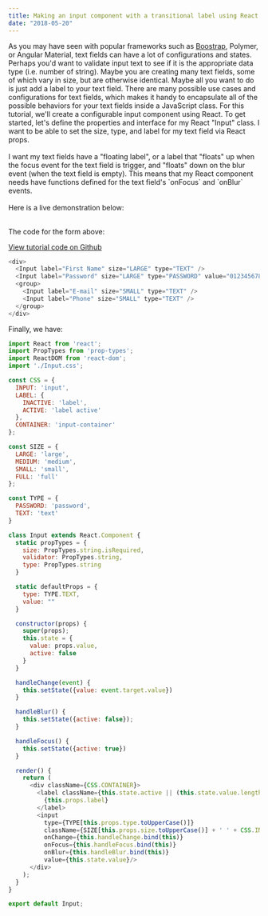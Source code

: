 ```yaml
---
title: Making an input component with a transitional label using React
date: "2018-05-20"
---
```

<div>
  As you may have seen with popular frameworks such as <a target="\_blank" href="https://getbootstrap.com/">Boostrap</a>,
  Polymer, or Angular Material, text fields can have a lot of configurations and states. Perhaps you'd want to validate
  input text to see if it is the appropriate data type (i.e. number of string). Maybe you are creating many text fields,
  some of which vary in size, but are otherwise identical. Maybe all you want to do is just add a label to your text
  field. There are many possible use cases and configurations for text fields, which makes it handy to encapsulate all of
  the possible behaviors for your text fields inside a JavaScript class. For this tutorial, we'll create a configurable
  input component using React. To get started, let's define the properties and interface for my React "Input" class. I
  want to be able to set the size, type, and label for my text field via React props.
</div>
<br/>
<div>
  I want my text fields have a "floating label", or a label that "floats" up when the focus event for the text field is
  trigger, and "floats" down on the blur event (when the text field is empty). This means that my React component needs
  have functions defined for the text field's `onFocus` and `onBlur` events.
</div>

<br/>
<div>Here is a live demonstration below:</div>
<br/>
<div class="layout-row layout-align-center-center">
  <div>
    <textfield label="First Name" size="LARGE" type="TEXT"></textfield>
    <textfield label="Password" size="LARGE" type="PASSWORD" value="0123456789"></textfield>
    <group>
      <textfield label="E-mail" size="SMALL" type="TEXT"></textfield>
      <textfield label="Phone" size="SMALL" type="TEXT"></textfield>
    </group>
  </div>
</div>

The code for the form above:

<a href="" target="\_blank">View tutorial code on Github</a>
```javascript
<div>
  <Input label="First Name" size="LARGE" type="TEXT" />
  <Input label="Password" size="LARGE" type="PASSWORD" value="0123456789" />
  <group>
    <Input label="E-mail" size="SMALL" type="TEXT" />
    <Input label="Phone" size="SMALL" type="TEXT" />
  </group>
</div>
```

<div>Finally, we have:</div>

```javascript
import React from 'react';
import PropTypes from 'prop-types';
import ReactDOM from 'react-dom';
import './Input.css';

const CSS = {
  INPUT: 'input',
  LABEL: {
    INACTIVE: 'label',
    ACTIVE: 'label active'
  },
  CONTAINER: 'input-container'
};

const SIZE = {
  LARGE: 'large',
  MEDIUM: 'medium',
  SMALL: 'small',
  FULL: 'full'
};

const TYPE = {
  PASSWORD: 'password',
  TEXT: 'text'
}

class Input extends React.Component {
  static propTypes = {
    size: PropTypes.string.isRequired,
    validator: PropTypes.string,
    type: PropTypes.string
  }

  static defaultProps = {
    type: TYPE.TEXT,
    value: ""
  }

  constructor(props) {
    super(props);
    this.state = {
      value: props.value,
      active: false
    }
  }

  handleChange(event) {
    this.setState({value: event.target.value})
  }

  handleBlur() {
    this.setState({active: false});
  }

  handleFocus() {
    this.setState({active: true})
  }

  render() {
    return (
      <div className={CSS.CONTAINER}>
        <label className={this.state.active || (this.state.value.length != 0 && this.state.value != undefined) ? CSS.LABEL.ACTIVE : CSS.LABEL.INACTIVE}>
          {this.props.label}
        </label>
        <input
          type={TYPE[this.props.type.toUpperCase()]}
          className={SIZE[this.props.size.toUpperCase()] + ' ' + CSS.INPUT}
          onChange={this.handleChange.bind(this)}
          onFocus={this.handleFocus.bind(this)}
          onBlur={this.handleBlur.bind(this)}
          value={this.state.value}/>
      </div>
    );
  }
}

export default Input;

```
